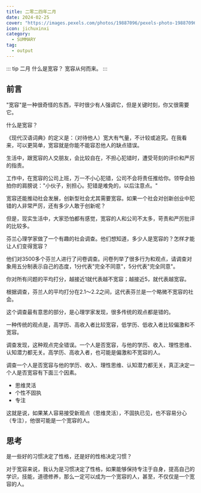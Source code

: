 ```yaml
---
title: 二零二四年二月
date: 2024-02-25
cover: "https://images.pexels.com/photos/19887096/pexels-photo-19887096.jpeg?auto=compress&cs=tinysrgb&w=1260&h=750&dpr=1"
icon: jichuxinxi
category:
  - SUMMARY
tag:
  - output
---
```


::: tip 二月
什么是宽容？ 宽容从何而来。
:::

## 前言
"宽容"是一种很奇怪的东西，平时很少有人强调它，但是关键时刻，你又很需要它。

什么是宽容？

《现代汉语词典》的定义是：（对待他人）宽大有气量，不计较或追究。在我看来，可以更简单，宽容就是你能不能容忍他人的缺点错误。

生活中，跟宽容的人交朋友，会比较自在，不担心犯错时，遭受苛刻的评价和严厉的指责。

工作中，在宽容的公司上班，万一不小心犯错，公司不会将责任推给你。领导会拍拍你的肩膀说："小伙子，别担心。犯错是难免的，以后注意点。"

宽容还能推动社会发展，创新型社会尤其需要宽容。如果一个社会对创新创业中犯错的人非常严厉，还有多少人敢于创新呢？

但是，现实生活中，大家恐怕都有感觉，宽容的人和公司不太多，苛责和严厉批评的比较多。

芬兰心理学家做了一个有趣的社会调查。他们想知道，多少人是宽容的？怎样才能让人们变得宽容？

他们对3500多个芬兰人进行了问卷调查。问卷列举了很多行为和观点，请调查对象用五分制表示自己的态度，1分代表"完全不同意"，5分代表"完全同意"。

你对所有问题的平均打分，越接近1就代表越不宽容；越接近5，就代表越宽容。

根据调查，芬兰人的平均打分在2.1～2.2之间，这代表芬兰是一个略微不宽容的社会。

这个调查最有意思的部分，是心理学家发现，很多传统的观点都是错的。

一种传统的观点是，高学历、高收入者比较宽容，低学历、低收入者比较偏激和不宽容。

调查发现，这种观点完全错误。一个人是否宽容，与他的学历、收入、理性思维、认知潜力都无关。高学历、高收入者，也可能是偏激和不宽容的人。

调查一个人是否宽容与他的学历、收入、理性思维、认知潜力都无关，真正决定一个人是否宽容有下面三个因素。

- 思维灵活
- 个性不固执
- 专注

这就是说，如果某人容易接受新观点（思维灵活），不固执已见，也不容易分心（专注），他很可能是一个宽容的人。

## 思考

是一些好的习惯决定了性格，还是好的性格决定习惯？

对于宽容来说，我认为是习惯决定了性格，如果能够保持专注于自身，提高自己的学识，技能，道德修养，那么一定可以成为一个宽容的人，甚至，不仅仅是一个宽容的人。